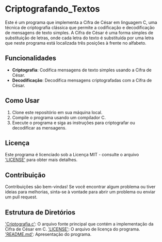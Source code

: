 # Criptografando_Textos

Este é um programa que implementa a Cifra de César em linguagem C, uma técnica de criptografia clássica que permite a codificação e decodificação de mensagens de texto simples. A Cifra de César é uma forma simples de substituição de letras, onde cada letra do texto é substituída por uma letra que neste programa está localizada três posições à frente no alfabeto.

## Funcionalidades

- **Criptografia**: Codifica mensagens de texto simples usando a Cifra de César.
- **Decodificação**: Decodifica mensagens criptografadas com a Cifra de César.

## Como Usar

1. Clone este repositório em sua máquina local.
2. Compile o programa usando um compilador C.
3. Execute o programa e siga as instruções para criptografar ou decodificar as mensagens.

## Licença

Este programa é licenciado sob a Licença MIT - consulte o arquivo ['LICENSE'](LICENSE) para obter mais detalhes.

## Contribuição

Contribuições são bem-vindas! Se você encontrar algum problema ou tiver ideias para melhorias, sinta-se à vontade para abrir um problema ou enviar um pull request.

## Estrutura de Diretórios

['Criptografia.c'](Criptografia.c): O arquivo fonte principal que contém a implementação da Cifra de César em C.
['LICENSE'](LICENSE): O arquivo de licença do programa.
['README.md'](README.md): Apresentação do programa.
